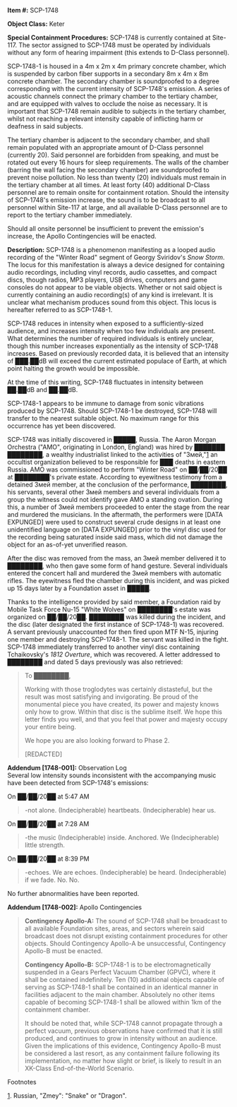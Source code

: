 **Item #:** SCP-1748

**Object Class:** Keter

**Special Containment Procedures:** SCP-1748 is currently contained at Site-117. The sector assigned to SCP-1748 must be operated by individuals without any form of hearing impairment (this extends to D-Class personnel).

SCP-1748-1 is housed in a 4m x 2m x 4m primary concrete chamber, which is suspended by carbon fiber supports in a secondary 8m x 4m x 8m concrete chamber. The secondary chamber is soundproofed to a degree corresponding with the current intensity of SCP-1748's emission. A series of acoustic channels connect the primary chamber to the tertiary chamber, and are equipped with valves to occlude the noise as necessary. It is important that SCP-1748 remain audible to subjects in the tertiary chamber, whilst not reaching a relevant intensity capable of inflicting harm or deafness in said subjects.

The tertiary chamber is adjacent to the secondary chamber, and shall remain populated with an appropriate amount of D-Class personnel (currently 20). Said personnel are forbidden from speaking, and must be rotated out every 16 hours for sleep requirements. The walls of the chamber (barring the wall facing the secondary chamber) are soundproofed to prevent noise pollution. No less than twenty (20) individuals must remain in the tertiary chamber at all times. At least forty (40) additional D-Class personnel are to remain onsite for containment rotation. Should the intensity of SCP-1748's emission increase, the sound is to be broadcast to all personnel within Site-117 at large, and all available D-Class personnel are to report to the tertiary chamber immediately.

Should all onsite personnel be insufficient to prevent the emission's increase, the Apollo Contingencies will be enacted.

**Description:** SCP-1748 is a phenomenon manifesting as a looped audio recording of the "Winter Road" segment of Georgy Sviridov's _Snow Storm_. The locus for this manifestation is always a device designed for containing audio recordings, including vinyl records, audio cassettes, and compact discs, though radios, MP3 players, USB drives, computers and game consoles do not appear to be viable objects. Whether or not said object is currently containing an audio recording(s) of any kind is irrelevant. It is unclear what mechanism produces sound from this object. This locus is hereafter referred to as SCP-1748-1.

SCP-1748 reduces in intensity when exposed to a sufficiently-sized audience, and increases intensity when too few individuals are present. What determines the number of required individuals is entirely unclear, though this number increases exponentially as the intensity of SCP-1748 increases. Based on previously recorded data, it is believed that an intensity of ███.██dB will exceed the current estimated populace of Earth, at which point halting the growth would be impossible.

At the time of this writing, SCP-1748 fluctuates in intensity between ██.██dB and ██.██dB.

SCP-1748-1 appears to be immune to damage from sonic vibrations produced by SCP-1748. Should SCP-1748-1 be destroyed, SCP-1748 will transfer to the nearest suitable object. No maximum range for this occurrence has yet been discovered.

SCP-1748 was initially discovered in █████, Russia. The Aaron Morgan Orchestra ("AMO", originating in London, England) was hired by ███████ ████████, a wealthy industrialist linked to the activities of "Змей,"[1](javascript:;) an occultist organization believed to be responsible for ███ deaths in eastern Russia. AMO was commissioned to perform "Winter Road" on ██/██/20██ at ████████'s private estate. According to eyewitness testimony from a detained Змей member, at the conclusion of the performance, ████████, his servants, several other Змей members and several individuals from a group the witness could not identify gave AMO a standing ovation. During this, a number of Змей members proceeded to enter the stage from the rear and murdered the musicians. In the aftermath, the performers were \[DATA EXPUNGED\] were used to construct several crude designs in at least one unidentified language on \[DATA EXPUNGED\] prior to the vinyl disc used for the recording being saturated inside said mass, which did not damage the object for an as-of-yet unverified reason.

After the disc was removed from the mass, an Змей member delivered it to ████████, who then gave some form of hand gesture. Several individuals entered the concert hall and murdered the Змей members with automatic rifles. The eyewitness fled the chamber during this incident, and was picked up 15 days later by a Foundation asset in █████.

Thanks to the intelligence provided by said member, a Foundation raid by Mobile Task Force Nu-15 "White Wolves" on ████████'s estate was organized on ██/██/20██. ████████ was killed during the incident, and the disc (later designated the first instance of SCP-1748-1) was recovered. A servant previously unaccounted for then fired upon MTF N-15, injuring one member and destroying SCP-1748-1. The servant was killed in the fight. SCP-1748 immediately transferred to another vinyl disc containing Tchaikovsky's _1812 Overture_, which was recovered. A letter addressed to ████████ and dated 5 days previously was also retrieved:

> To ████████,
> 
> Working with those troglodytes was certainly distasteful, but the result was most satisfying and invigorating. Be proud of the monumental piece you have created, its power and majesty knows only how to grow. Within that disc is the sublime itself. We hope this letter finds you well, and that you feel that power and majesty occupy your entire being.
> 
> We hope you are also looking forward to Phase 2.
> 
> \[REDACTED\]

**Addendum \[1748-001\]:** Observation Log  
Several low intensity sounds inconsistent with the accompanying music have been detected from SCP-1748's emissions:

On ██/██/20██ at 5:47 AM

> \-not alone. (Indecipherable) heartbeats. (Indecipherable) hear us.

On ██/██/20██ at 7:28 AM

> \-the music (Indecipherable) inside. Anchored. We (Indecipherable) little strength.

On ██/██/20██ at 8:39 PM

> \-echoes. We are echoes. (Indecipherable) be heard. (Indecipherable) if we fade. No. No.

No further abnormalities have been reported.

**Addendum \[1748-002\]:** Apollo Contingencies

> **Contingency Apollo-A:** The sound of SCP-1748 shall be broadcast to all available Foundation sites, areas, and sectors wherein said broadcast does not disrupt existing containment procedures for other objects. Should Contingency Apollo-A be unsuccessful, Contingency Apollo-B must be enacted.
> 
> **Contingency Apollo-B:** SCP-1748-1 is to be electromagnetically suspended in a Gears Perfect Vacuum Chamber (GPVC), where it shall be contained indefinitely. Ten (10) additional objects capable of serving as SCP-1748-1 shall be contained in an identical manner in facilities adjacent to the main chamber. Absolutely no other items capable of becoming SCP-1748-1 shall be allowed within 1km of the containment chamber.
> 
> It should be noted that, while SCP-1748 cannot propagate through a perfect vacuum, previous observations have confirmed that it is still produced, and continues to grow in intensity without an audience. Given the implications of this evidence, Contingency Apollo-B must be considered a last resort, as any containment failure following its implementation, no matter how slight or brief, is likely to result in an XK-Class End-of-the-World Scenario.

Footnotes

[1](javascript:;). Russian, "Zmey": "Snake" or "Dragon".